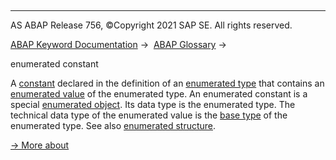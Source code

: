   

* * *

AS ABAP Release 756, ©Copyright 2021 SAP SE. All rights reserved.

[ABAP Keyword Documentation](javascript:call_link\('abenabap.htm'\)) →  [ABAP Glossary](javascript:call_link\('abenabap_glossary.htm'\)) → 

enumerated constant

A [constant](javascript:call_link\('abenconstant_glosry.htm'\) "Glossary Entry") declared in the definition of an [enumerated type](javascript:call_link\('abenenumerated_type_glosry.htm'\) "Glossary Entry") that contains an [enumerated value](javascript:call_link\('abenenumerated_value_glosry.htm'\) "Glossary Entry") of the enumerated type. An enumerated constant is a special [enumerated object](javascript:call_link\('abenenumerated_object_glosry.htm'\) "Glossary Entry"). Its data type is the enumerated type. The technical data type of the enumerated value is the [base type](javascript:call_link\('abenbase_type_glosry.htm'\) "Glossary Entry") of the enumerated type. See also [enumerated structure](javascript:call_link\('abenenumerated_structure_glosry.htm'\) "Glossary Entry").

[→ More about](javascript:call_link\('abenenumerated_types_usage.htm'\))